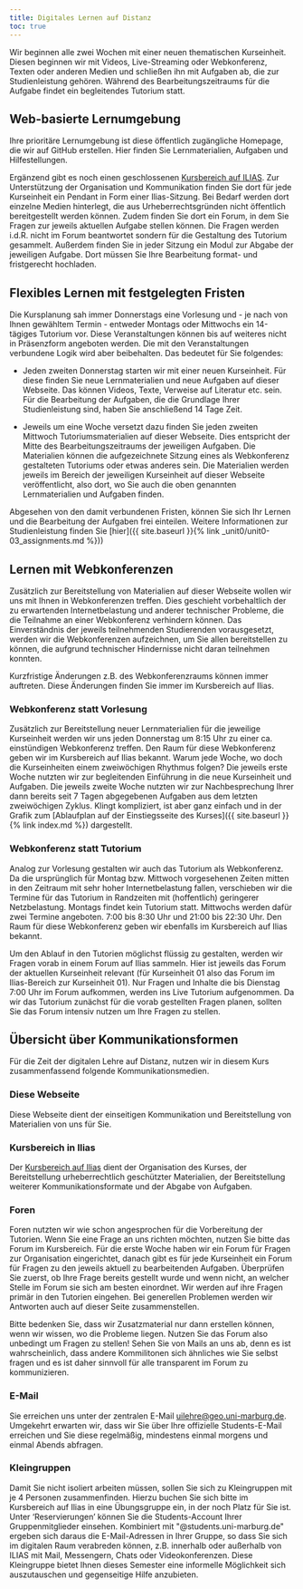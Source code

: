 ```yaml
---
title: Digitales Lernen auf Distanz
toc: true
---
```


Wir beginnen alle zwei Wochen mit einer neuen thematischen Kurseinheit. Diesen beginnen wir mit Videos, Live-Streaming oder Webkonferenz, Texten oder anderen Medien und schließen ihn mit Aufgaben ab, die zur Studienleistung gehören. Während des Bearbeitungszeitraums für die Aufgabe findet ein begleitendes Tutorium statt. 

## Web-basierte Lernumgebung

Ihre prioritäre Lernumgebung ist diese öffentlich zugängliche Homepage, die wir auf GitHub erstellen. Hier finden Sie Lernmaterialien, Aufgaben und Hilfestellungen.

Ergänzend gibt es noch einen geschlossenen [Kursbereich auf ILIAS](https://oer.uni-marburg.de/goto.php?target=crs_1858892&client_id=UNIMR). Zur Unterstützung der Organisation und Kommunikation finden Sie dort für jede Kurseinheit ein Pendant in Form einer Ilias-Sitzung. Bei Bedarf werden dort einzelne Medien hinterlegt, die aus Urheberrechtsgründen nicht öffentlich bereitgestellt werden können. Zudem finden Sie dort ein Forum, in dem Sie Fragen zur jeweils aktuellen Aufgabe stellen können. Die Fragen werden i.d.R. nicht im Forum beantwortet sondern für die Gestaltung des Tutorium gesammelt. Außerdem finden Sie in jeder Sitzung ein Modul zur Abgabe der jeweiligen Aufgabe. Dort müssen Sie Ihre Bearbeitung format- und fristgerecht hochladen.

## Flexibles Lernen mit festgelegten Fristen
Die Kursplanung sah immer Donnerstags eine Vorlesung und - je nach von Ihnen gewähltem Termin - entweder Montags oder Mittwochs ein 14-tägiges Tutorium vor. Diese Veranstaltungen können bis auf weiteres nicht in Präsenzform angeboten werden. Die mit den Veranstaltungen verbundene Logik wird aber beibehalten. Das bedeutet für Sie folgendes:

* Jeden zweiten Donnerstag starten wir mit einer neuen Kurseinheit. Für diese finden Sie neue Lernmaterialien und neue Aufgaben auf dieser Webseite. Das können Videos, Texte, Verweise auf Literatur etc. sein. Für die Bearbeitung der Aufgaben, die die Grundlage Ihrer Studienleistung sind, haben Sie anschließend 14 Tage Zeit. 

* Jeweils um eine Woche versetzt dazu finden Sie jeden zweiten Mittwoch Tutoriumsmaterialien auf dieser Webseite. Dies entspricht der Mitte des Bearbeitungszeitraums der jeweiligen Aufgaben. Die Materialien können die aufgezeichnete Sitzung eines als Webkonferenz gestalteten Tutoriums oder etwas anderes sein. Die Materialien werden jeweils im Bereich der jeweiligen Kurseinheit auf dieser Webseite veröffentlicht, also dort, wo Sie auch die oben genannten Lernmaterialien und Aufgaben finden.

Abgesehen von den damit verbundenen Fristen, können Sie sich Ihr Lernen und die Bearbeitung der Aufgaben frei einteilen. Weitere Informationen zur Studienleistung finden Sie [hier]({{ site.baseurl }}{% link _unit0/unit0-03_assignments.md %}))


## Lernen mit Webkonferenzen
Zusätzlich zur Bereitstellung von Materialien auf dieser Webseite wollen wir uns mit Ihnen in Webkonferenzen treffen. Dies geschieht vorbehaltlich der zu erwartenden Internetbelastung und anderer technischer Probleme, die die Teilnahme an einer Webkonferenz verhindern können. Das Einverständnis der jeweils teilnehmenden Studierenden vorausgesetzt, werden wir die Webkonferenzen aufzeichnen, um Sie allen bereitstellen zu können, die aufgrund technischer Hindernisse nicht daran teilnehmen konnten.

Kurzfristige Änderungen z.B. des Webkonferenzraums können immer auftreten. Diese Änderungen finden Sie immer im Kursbereich auf Ilias.

### Webkonferenz statt Vorlesung
Zusätzlich zur Bereitstellung neuer Lernmaterialien für die jeweilige Kurseinheit werden wir uns jeden Donnerstag um 8:15 Uhr zu einer ca. einstündigen Webkonferenz treffen. Den Raum für diese Webkonferenz geben wir im Kursbereich auf Ilias bekannt. Warum jede Woche, wo doch die Kurseinheiten einem zweiwöchigen Rhythmus folgen? Die jeweils erste Woche nutzten wir zur begleitenden Einführung in die neue Kurseinheit und Aufgaben. Die jeweils zweite Woche nutzten wir zur Nachbesprechung Ihrer dann bereits seit 7 Tagen abgegebenen Aufgaben aus dem letzten zweiwöchigen Zyklus. Klingt kompliziert, ist aber ganz einfach und in der Grafik zum [Ablaufplan auf der Einstiegsseite des Kurses]({{ site.baseurl }}{% link index.md %}) dargestellt.


### Webkonferenz statt Tutorium
Analog zur Vorlesung gestalten wir auch das Tutorium als Webkonferenz. Da die ursprünglich für Montag bzw. Mittwoch vorgesehenen Zeiten mitten in den Zeitraum mit sehr hoher Internetbelastung fallen, verschieben wir die Termine für das Tutorium in Randzeiten mit (hoffentlich) geringerer Netzbelastung. Montags findet kein Tutorium statt. Mittwochs werden dafür zwei Termine angeboten. 7:00 bis 8:30 Uhr und 21:00 bis 22:30 Uhr. Den Raum für diese Webkonferenz geben wir ebenfalls im Kursbereich auf Ilias bekannt.

Um den Ablauf in den Tutorien möglichst flüssig zu gestalten, werden wir Fragen vorab in einem Forum auf Ilias sammeln. Hier ist jeweils das Forum der aktuellen Kurseinheit relevant (für Kurseinheit 01 also das Forum im Ilias-Bereich zur Kurseinheit 01). Nur Fragen und Inhalte die bis Dienstag  7:00 Uhr im Forum aufkommen, werden ins Live Tutorium aufgenommen. Da wir das Tutorium zunächst für die vorab gestellten Fragen planen, sollten Sie das Forum intensiv nutzen um Ihre Fragen zu stellen.  


## Übersicht über Kommunikationsformen

Für die Zeit der digitalen Lehre auf Distanz, nutzen wir in diesem Kurs zusammenfassend folgende Kommunikationsmedien.

### Diese Webseite
Diese Webseite dient der einseitigen Kommunikation und Bereitstellung von Materialien von uns für Sie.

### Kursbereich in Ilias
Der [Kursbereich auf Ilias](https://oer.uni-marburg.de/goto.php?target=crs_1858892&client_id=UNIMR) dient der Organisation des Kurses, der Bereitstellung urheberrechtlich geschützter Materialien, der Bereitstellung weiterer Kommunikationsformate und der Abgabe von Aufgaben.

### Foren
Foren nutzten wir wie schon angesprochen für die Vorbereitung der Tutorien. Wenn Sie eine Frage an uns richten möchten, nutzen Sie bitte das Forum im Kursbereich. Für die erste Woche haben wir ein Forum für Fragen zur Organisation eingerichtet, danach gibt es für jede Kurseinheit ein Forum für Fragen zu den jeweils aktuell zu bearbeitenden Aufgaben. Überprüfen Sie zuerst, ob Ihre Frage bereits gestellt wurde und wenn nicht, an welcher Stelle im Forum sie sich am besten einordnet. Wir werden auf ihre Fragen primär in den Tutorien eingehen. Bei generellen Problemen werden wir Antworten auch auf dieser Seite zusammenstellen.

Bitte bedenken Sie, dass wir Zusatzmaterial nur dann erstellen können, wenn wir wissen, wo die Probleme liegen. Nutzen Sie das Forum also unbedingt um Fragen zu stellen! Sehen Sie von Mails an uns ab, denn es ist wahrscheinlich, dass andere Kommilitonen sich ähnliches wie Sie selbst fragen und es ist daher sinnvoll für alle transparent im Forum zu kommunizieren. 


### E-Mail
Sie erreichen uns unter der zentralen E-Mail uilehre@geo.uni-marburg.de. Umgekehrt erwarten wir, dass wir Sie über Ihre offizielle Students-E-Mail erreichen und Sie diese regelmäßig, mindestens einmal morgens und einmal Abends abfragen.


### Kleingruppen
Damit Sie nicht isoliert arbeiten müssen, sollen Sie sich zu Kleingruppen mit je 4 Personen zusammenfinden. Hierzu buchen Sie sich bitte im Kursbereich auf Ilias in eine Übungsgruppe ein, in der noch Platz für Sie ist. Unter ‘Reservierungen’ können Sie die Students-Account Ihrer Gruppenmitglieder einsehen. Kombiniert mit "@students.uni-marburg.de" ergeben sich daraus die E-Mail-Adressen in Ihrer Gruppe, so dass Sie sich im digitalen Raum verabreden können, z.B. innerhalb oder außerhalb von ILIAS mit Mail, Messengern, Chats oder Videokonferenzen. Diese Kleingruppe bietet Ihnen dieses Semester eine informelle Möglichkeit sich auszutauschen und gegenseitige Hilfe anzubieten.
